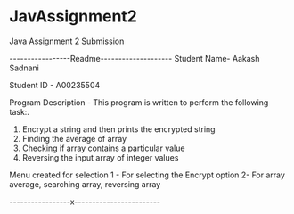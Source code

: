 # JavAssignment2
 Java Assignment 2 Submission

-----------------Readme--------------------
Student Name- Aakash Sadnani

Student ID - A00235504

Program Description - This program is written to perform the following task:.
1) Encrypt a string and then prints the encrypted string
2) Finding the average of array
3) Checking if array contains a particular value
4) Reversing the input array of integer values

Menu created for selection
1 - For selecting the Encrypt option
2- For array average, searching array, reversing array

-----------------x------------------------